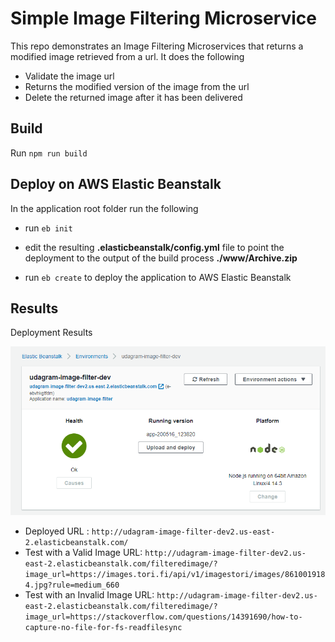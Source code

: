 # Simple Image Filtering Microservice

This repo demonstrates an Image Filtering Microservices that returns a modified image retrieved from a url. It does the following

* Validate the image url
* Returns the modified version of the image from the url
* Delete the returned image after it has been delivered

## Build

Run `npm run build`

## Deploy on AWS Elastic Beanstalk

In the  application root folder run the following

* run `eb init`

* edit the resulting **.elasticbeanstalk/config.yml** file to point the deployment to the output of the build process **./www/Archive.zip**

* run `eb create` to deploy the application to AWS Elastic Beanstalk

## Results

Deployment Results

[deployment]:/deployment_screenshots/deploy.png
![deployment]

* Deployed URL : `http://udagram-image-filter-dev2.us-east-2.elasticbeanstalk.com/`
* Test with a Valid Image URL: `http://udagram-image-filter-dev2.us-east-2.elasticbeanstalk.com/filteredimage/?image_url=https://images.tori.fi/api/v1/imagestori/images/8610019184.jpg?rule=medium_660`
* Test with an Invalid Image URL: `http://udagram-image-filter-dev2.us-east-2.elasticbeanstalk.com/filteredimage/?image_url=https://stackoverflow.com/questions/14391690/how-to-capture-no-file-for-fs-readfilesync`
